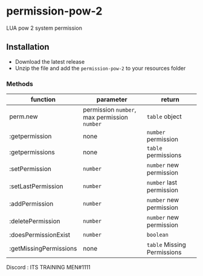 # permission-pow-2
LUA pow 2 system permission

## Installation
- Download the latest release
- Unzip the file and add the `permission-pow-2` to your resources folder

### Methods
| function              | parameter           | return                      |
|--------------         |---------------------|------------------------     |
| perm.new              | permission `number`, max permission `number` | `table` object              |
| :getpermission        | none                | `number` permission         |
| :getpermissions       | none                | `table`  permissions        |
| :setPermission        | `number`            | `number` new permission     |
| :setLastPermission    | `number`            | `number` last permission    |
| :addPermission        | `number`            | `number` new permission     |
| :deletePermission     | `number`            | `number` new permission     |
| :doesPermissionExist  | `number`            | `boolean`                   |
| :getMissingPermissions | none                | `table`  Missing Permissions|

Discord : ITS TRAINING MEN#1111

